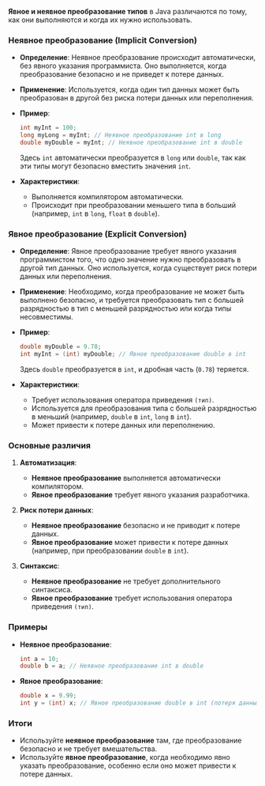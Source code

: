 **Явное и неявное преобразование типов** в Java различаются по тому, как они выполняются и когда их нужно использовать.

### Неявное преобразование (Implicit Conversion)
- **Определение**: Неявное преобразование происходит автоматически, без явного указания программиста. Оно выполняется, когда преобразование безопасно и не приведет к потере данных.
- **Применение**: Используется, когда один тип данных может быть преобразован в другой без риска потери данных или переполнения.
- **Пример**:
  ```java
  int myInt = 100;
  long myLong = myInt; // Неявное преобразование int в long
  double myDouble = myInt; // Неявное преобразование int в double
  ```
  Здесь `int` автоматически преобразуется в `long` или `double`, так как эти типы могут безопасно вместить значения `int`.

- **Характеристики**:
  - Выполняется компилятором автоматически.
  - Происходит при преобразовании меньшего типа в больший (например, `int` в `long`, `float` в `double`).

### Явное преобразование (Explicit Conversion)
- **Определение**: Явное преобразование требует явного указания программистом того, что одно значение нужно преобразовать в другой тип данных. Оно используется, когда существует риск потери данных или переполнения.
- **Применение**: Необходимо, когда преобразование не может быть выполнено безопасно, и требуется преобразовать тип с большей разрядностью в тип с меньшей разрядностью или когда типы несовместимы.
- **Пример**:
  ```java
  double myDouble = 9.78;
  int myInt = (int) myDouble; // Явное преобразование double в int
  ```
  Здесь `double` преобразуется в `int`, и дробная часть (`0.78`) теряется.

- **Характеристики**:
  - Требует использования оператора приведения `(тип)`.
  - Используется для преобразования типа с большей разрядностью в меньший (например, `double` в `int`, `long` в `int`).
  - Может привести к потере данных или переполнению.

### Основные различия

1. **Автоматизация**:
   - **Неявное преобразование** выполняется автоматически компилятором.
   - **Явное преобразование** требует явного указания разработчика.

2. **Риск потери данных**:
   - **Неявное преобразование** безопасно и не приводит к потере данных.
   - **Явное преобразование** может привести к потере данных (например, при преобразовании `double` в `int`).

3. **Синтаксис**:
   - **Неявное преобразование** не требует дополнительного синтаксиса.
   - **Явное преобразование** требует использования оператора приведения `(тип)`.

### Примеры
- **Неявное преобразование**:
  ```java
  int a = 10;
  double b = a; // Неявное преобразование int в double
  ```

- **Явное преобразование**:
  ```java
  double x = 9.99;
  int y = (int) x; // Явное преобразование double в int (потеря данных)
  ```

### Итоги
- Используйте **неявное преобразование** там, где преобразование безопасно и не требует вмешательства.
- Используйте **явное преобразование**, когда необходимо явно указать преобразование, особенно если оно может привести к потере данных.